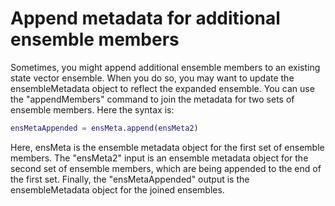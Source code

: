 
# Append metadata for additional ensemble members
Sometimes, you might append additional ensemble members to an existing state vector ensemble. When you do so, you may want to update the ensembleMetadata object to reflect the expanded ensemble. You can use the "appendMembers" command to join the metadata for two sets of ensemble members. Here the syntax is:
```matlab
ensMetaAppended = ensMeta.append(ensMeta2)
```

Here, ensMeta is the ensemble metadata object for the first set of ensemble members. The "ensMeta2" input is an ensemble metadata object for the second set of ensemble members, which are being appended to the end of the first set. Finally, the "ensMetaAppended" output is the ensembleMetadata object for the joined ensembles.

